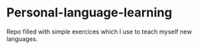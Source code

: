 # Personal-language-learning
Repo filled with simple exercices which I use to teach myself new languages.
